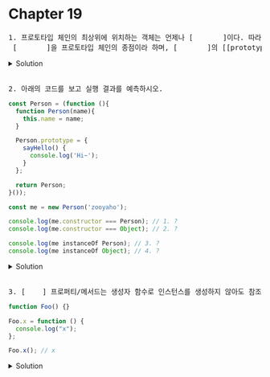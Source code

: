 # Chapter 19

<pre>1. 프로토타입 체인의 최상위에 위치하는 객체는 언제나 [       ]이다. 따라서  모든 객체는 [       ]을 상속받는다.<br> [       ]을 프로토타입 체인의 종점이라 하며, [       ]의 [[prototype]] 내부 슬롯의 값은 null이다.</pre>

<details>
  <summary>Solution</summary>
  <strong>Object.prototype</strong>
  <pre>프로토타입 체인의 종점인 Object.prototype에서도 프로퍼티를 검색할 수 없는 경우 undefined를 반환한다. 이때 에러가 발생하지 않는 것에 주의하자!</pre>
</details>

<br>

<pre>2. 아래의 코드를 보고 실행 결과를 예측하시오.</pre>

```js
const Person = (function (){
  function Person(name){
    this.name = name;
  }

  Person.prototype = {
    sayHello() {
      console.log('Hi~');
    }
  };

  return Person;
}());

const me = new Person('zooyaho');

console.log(me.constructor === Person); // 1. ?
console.log(me.constructor === Object); // 2. ?

console.log(me instanceOf Person); // 3. ?
console.log(me instanceOf Object); // 4. ?
```

<details>
  <summary>Solution</summary>
  <strong>1. false<br>2. true<br>3. true<br>4. true</strong>
  <pre>프로토타입으로 교체한 객체 리터럴에는 constructor프로퍼티가 없기때문에 1번에 답은 false이다.<br>모든 객체는 Object.prototype을 상속받기 때문에 2번에 답은 true이다.<br>instanceOf연산자는 프로토타입의 constructor 프로퍼티가 가리키는 생성자 함수를 찾는것이 아닌<br>생성자 함수의 prototype에 바인딩된 객체가 프로토타입 체인 상에 존재하는지 확인하기 때문에<br>3,4번의 답은 true이다.</pre>
</details>

<br>

<pre>3. [    ] 프로퍼티/메서드는 생성자 함수로 인스턴스를 생성하지 않아도 참조/호출할 수 있는 프로퍼티/메서드를 말한다.</pre>

```js
function Foo() {}

Foo.x = function () {
  console.log("x");
};

Foo.x(); // x
```

<details>
  <summary>Solution</summary>
  <strong>정적(static)</strong>
  <pre>인스턴스/프로토타입 내에서 this를 사용하지 않는 메서드는 정적 메서드로 변경할 수 있다.</pre>
</details>
